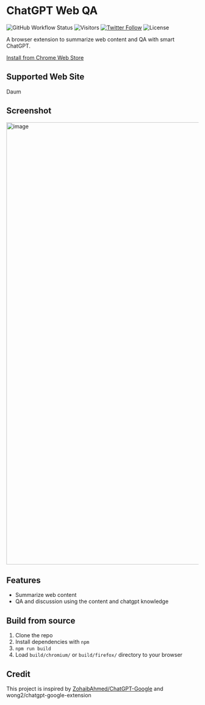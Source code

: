 # ChatGPT Web QA

![GitHub Workflow Status](https://img.shields.io/github/actions/workflow/status/wong2/chatgpt-google-extension/pre-release-build.yml)
![Visitors](https://visitor-badge.glitch.me/badge?page_id=wong2.chat-gpt-google-extension&left_color=green&right_color=red)
[![Twitter Follow](https://img.shields.io/twitter/follow/chatgpt4google?style=social)](https://twitter.com/chatgpt4google)
![License](https://img.shields.io/github/license/wong2/chatgpt-google-extension)

A browser extension to summarize web content and QA with smart ChatGPT.

[Install from Chrome Web Store](https://chatgpt4google.com/chrome?utm_source=github)

## Supported Web Site

Daum

## Screenshot

<img width="1159" alt="image" src="https://user-images.githubusercontent.com/901975/216748528-7f9fd261-cbbd-42fc-864b-2990985dfee8.png">

## Features

- Summarize web content
- QA and discussion using the content and chatgpt knowledge


## Build from source

1. Clone the repo
2. Install dependencies with `npm`
3. `npm run build`
4. Load `build/chromium/` or `build/firefox/` directory to your browser

## Credit

This project is inspired by [ZohaibAhmed/ChatGPT-Google](https://github.com/ZohaibAhmed/ChatGPT-Google) and wong2/chatgpt-google-extension
